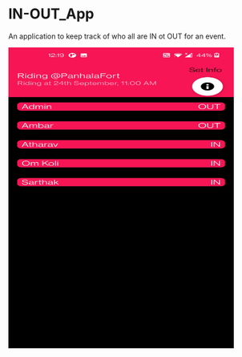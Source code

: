 # IN-OUT_App
An application to keep track of who all are IN ot OUT for an event.

<img src="https://github.com/omkoli/IN-OUT_App/blob/main/Screenshot_20220722-001935.jpg" width="450" height="600">
